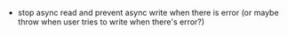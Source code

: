 + stop async read and prevent async write when there is error (or maybe throw when user tries to write when there's error?)
